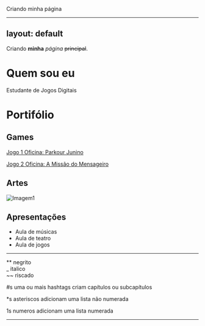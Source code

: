 Criando minha página

---
layout: default
---

Criando **minha** _página_ ~~principal~~.

# Quem sou eu

Estudante de Jogos Digitais 

# Portifólio

## Games

[Jogo 1 Oficina: Parkour Junino](https://felipecastroifrn.github.io/ParkourJunino/)  

[Jogo 2 Oficina: A Missão do Mensageiro](https://jefferson141.github.io/A%20miss%C3%A3o%20do%20Mensageiro/)

## Artes

![Imagem1](http://www.vortexcultural.com.br/images/2012/11/gomez-fez.jpg)

## Apresentações
* Aula de músicas
* Aula de teatro
* Aula de jogos


* * *


** negrito  
_ italico  
~~ riscado 

#s uma ou mais hashtags criam capítulos ou subcapítulos

*s asteriscos adicionam uma lista não numerada

1s numeros adicionam uma lista numerada

* * *
